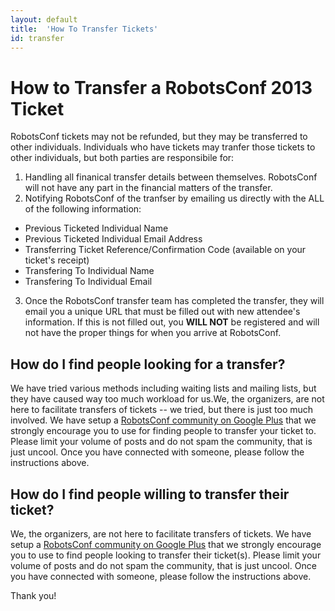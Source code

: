 ```yaml
---
layout: default
title:  'How To Transfer Tickets'
id: transfer
---
```



# How to Transfer a RobotsConf 2013 Ticket

RobotsConf tickets may not be refunded, but they may be transferred to other individuals. Individuals who have tickets may tranfer those tickets to other individuals, but both parties are responsibile for:

1. Handling all finanical transfer details between themselves. RobotsConf will not have any part in the financial matters of the transfer.
2. Notifying RobotsConf of the tranfser by emailing us directly with the ALL of the following information:
  * Previous Ticketed Individual Name
  * Previous Ticketed Individual Email Address
  * Transferring Ticket Reference/Confirmation Code (available on your ticket's receipt)
  * Transfering To Individual Name
  * Transfering To Individual Email
3. Once the RobotsConf transfer team has completed the transfer, they will email you a unique URL that must be filled out with new attendee's information. If this is not filled out, you **WILL NOT** be registered and will not have the proper things for when you arrive at RobotsConf.

## How do I find people looking for a transfer?

We have tried various methods including waiting lists and mailing lists, but they have caused way too much workload for us.We, the organizers, are not here to facilitate transfers of tickets -- we tried, but there is just too much involved. We have setup a [RobotsConf community on Google Plus](https://plus.google.com/communities/111003789351003878107) that we strongly encourage you to use for finding people to transfer your ticket to. Please limit your volume of posts and do not spam the community, that is just uncool. Once you have connected with someone, please follow the instructions above.


## How do I find people willing to transfer their ticket?

We, the organizers, are not here to facilitate transfers of tickets. We have setup a [RobotsConf community on Google Plus](https://plus.google.com/communities/111003789351003878107) that we strongly encourage you to use to find people looking to transfer their ticket(s). Please limit your volume of posts and do not spam the community, that is just uncool. Once you have connected with someone, please follow the instructions above.

Thank you!